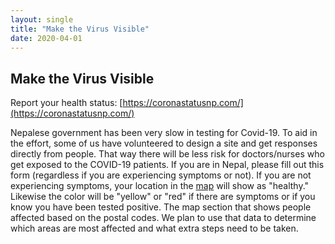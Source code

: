```yaml
---
layout: single
title: "Make the Virus Visible"
date: 2020-04-01
---
```


## Make the Virus Visible
Report your health status: [https://coronastatusnp.com/](https://coronastatusnp.com/)

Nepalese government has been very slow in testing for Covid-19. To aid in the effort, some of us have volunteered to design a site and get responses directly from people. That way there will be less risk for doctors/nurses who get exposed to the COVID-19 patients. If you are in Nepal, please fill out this form (regardless if you are experiencing symptoms or not). If you are not experiencing symptoms, your location in the [map](https://coronastatusnp.com/map) will show as "healthy." Likewise the color will be "yellow" or "red" if there are symptoms or if you know you have been tested positive.  The map section that shows people affected based on the postal codes. We plan to use that data to determine which areas are most affected and what extra steps need to be taken. 


